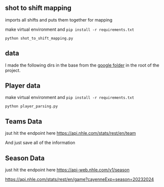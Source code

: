 ## shot to shift mapping

imports all shifts and puts them together for mapping

make virtual environment and `pip install -r requirements.txt`

`python shot_to_shift_mapping.py`

## data
I made the following dirs in the base from the [google folder](https://drive.google.com/drive/folders/1hpB9x9Pjlp3rQ6dhihEff1CPZxI6Slyc) in the root of the project.


## Player data


make virtual environment and `pip install -r requirements.txt`

`python player_parsing.py`


## Teams Data

jsut hit the endpoint here
https://api.nhle.com/stats/rest/en/team

And just save all of the information

## Season Data

just hit the endpoint here https://api-web.nhle.com/v1/season

https://api.nhle.com/stats/rest/en/game?cayenneExp=season=20232024

